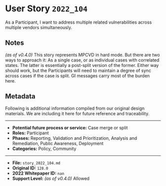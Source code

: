 
# User Story `2022_104` #

As a Participant, I want to address multiple related vulnerabilities across multiple vendors simultaneously.

## Notes ##

*(as of v0.4.0)*
This story represents MPCVD in hard mode. But there are two ways to approach it: As a single case, or as individual cases with correlated states. The latter is essentially a post-split version of the former. Either way should work, but the Participants will need to maintain a degree of sync across cases if the case is split. GI messages carry most of the burden here.


## Metadata ##

Following is additional information compiled from our original design materials.
We are including it here for future reference and traceability.

---

- **Potential future process or service:** Case merge or split
- **Roles:** Participant
- **Phases:** Reporting, Validation and Prioritization, Analysis and Remediation, Public Awareness, Deployment
- **Categories:** Policy, Community

---

- **File:** `story_2022_104.md`
- **Original ID:** `128.0`
- **2022 Whitepaper ID:** `nan`
- **Support Level:** *(as of v0.4.0)* Allowed
